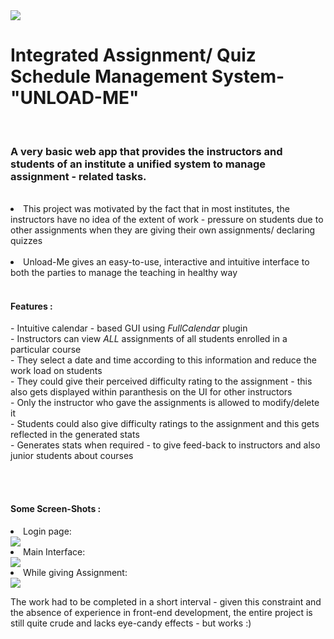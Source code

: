 <img src="https://github.com/suyashdamle/Integrated_Assignment_Management_WebVersion/blob/master/viewlogo.png">
<h1>Integrated Assignment/ Quiz Schedule Management System- "UNLOAD-ME" </h1>
<br>
<h3>A very basic web app that provides the instructors and students of an institute a unified system to manage assignment - related tasks.</h3><br>
<li>This project was motivated by the fact that in most institutes, the instructors have no idea of the extent of work - pressure on students due to other assignments when they are giving their own assignments/ declaring quizzes</li><br>
<li>Unload-Me gives an easy-to-use, interactive and intuitive interface to both the parties to manage the teaching in healthy way</li><br>
<h4> Features : </h4>
    - Intuitive calendar - based GUI using <i>FullCalendar</i> plugin<br>
    - Instructors can view <i>ALL</i> assignments of all students enrolled in a particular course<br>
    - They select a date and time according to this information and reduce the work load on students<br>
    - They could give their perceived difficulty rating to the assignment - this also gets displayed within paranthesis on the UI for other instructors<br>
    - Only the instructor who gave the assignments is allowed to modify/delete it<br>
    - Students could also give difficulty ratings to the assignment and this gets reflected in the generated stats<br>
    - Generates stats when required - to give feed-back to instructors and also junior students about courses<br><br>
    

<br><h4> Some Screen-Shots : </h4>
<li>Login page: </li>
 <img src="https://github.com/suyashdamle/Integrated_Assignment_Management_WebVersion/blob/master/screenshots/Screenshot from 2018-03-26 22-58-55.png">
 <br>
 <li>Main Interface: </li>
 <img src="https://github.com/suyashdamle/Integrated_Assignment_Management_WebVersion/blob/master/screenshots/Screenshot from 2018-03-26 22-58-21.png">
 <br>
 <li>While giving Assignment: </li>
 <img src="https://github.com/suyashdamle/Integrated_Assignment_Management_WebVersion/blob/master/screenshots/Screenshot from 2018-03-26 22-59-27.png">
 <br>


The work had to be completed in a short interval - given this constraint and the absence of experience in front-end development, the entire project is still quite crude and lacks eye-candy effects - but works :)


